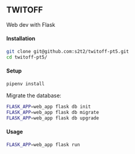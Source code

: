 ## TWITOFF

Web dev with Flask

#### Installation

```sh
git clone git@github.com:s2t2/twitoff-pt5.git
cd twitoff-pt5/
```

#### Setup

```sh
pipenv install
```

Migrate the database:

```sh
FLASK_APP=web_app flask db init
FLASK_APP=web_app flask db migrate
FLASK_APP=web_app flask db upgrade
```

#### Usage

```sh
FLASK_APP=web_app flask run
```
